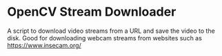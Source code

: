 # OpenCV Stream Downloader

A script to download video streams from a URL and save the video to the disk. Good for downloading webcam streams from websites such as https://www.insecam.org/